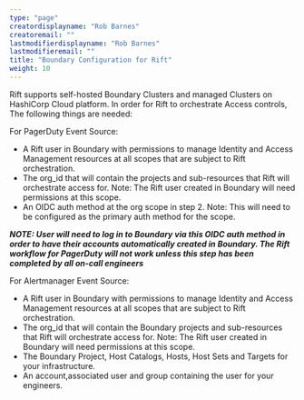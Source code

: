 ```yaml
---
type: "page"
creatordisplayname: "Rob Barnes"
creatoremail: ""
lastmodifierdisplayname: "Rob Barnes"
lastmodifieremail: ""
title: "Boundary Configuration for Rift"
weight: 10
---
```


Rift supports self-hosted Boundary Clusters and managed Clusters on HashiCorp Cloud platform.  In order for Rift to orchestrate Access controls, The following things are needed:

For PagerDuty Event Source:

- A Rift user in Boundary with permissions to manage Identity and Access Management resources at all scopes that are subject to Rift orchestration.
- The org_id that will contain the projects and sub-resources that Rift will orchestrate access for. Note: The Rift user created in Boundary will need permissions at this scope.
- An OIDC auth method at the org scope in step 2. Note: This will need to be configured as the primary auth method for the scope.

_**NOTE: User will need to log in to Boundary via this OIDC auth method in order to have their accounts automatically created in Boundary. The Rift workflow for PagerDuty will not work unless this step has been completed by all on-call engineers**_

For Alertmanager Event Source:

- A Rift user in Boundary with permissions to manage Identity and Access Management resources at all scopes that are subject to Rift orchestration.
- The org_id that will contain the Boundary projects and sub-resources that Rift will orchestrate access for. Note: The Rift user created in Boundary will need permissions at this scope.
- The Boundary Project, Host Catalogs, Hosts, Host Sets and Targets for your infrastructure.
- An account,associated user and group containing the user for your engineers.
